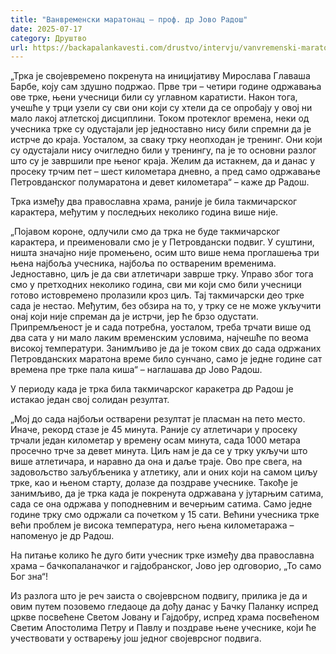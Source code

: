 ```yaml
---
title: "Ванвременски маратонац – проф. др Јово Радош"
date: 2025-07-17
category: Друштво
url: https://backapalankavesti.com/drustvo/intervju/vanvremenski-maratonac-prof-dr-jovo-rados/
---
```


„Трка је својевремено покренута на иницијативу Мирослава Главаша Барбе, коју сам здушно подржао. Прве три – четири године одржавања ове трке, њени учесници били су углавном каратисти. Након тога, учешће у трци узели су сви они који су хтели да се опробају у овој ни мало лакој атлетској дисциплини. Током протеклог времена, неки од учесника трке су одустајали јер једноставно нису били спремни да је истрче до краја. Уосталом, за сваку трку неопходан је тренинг. Они који су одустајали нису очигледно били у тренингу, па је то основни разлог што су је завршили пре њеног краја. Желим да истакнем, да и данас у просеку трчим пет – шест километара дневно, а пред само одржавање Петровданског полумаратона и девет километара“ – каже др Радош.

Трка између два православна храма, раније је била такмичарског карактера, међутим у последњих неколико година више није.

„Појавом короне, одлучили смо да трка не буде такмичарског карактера, и преименовали смо је у Петровдански подвиг. У суштини, ништа значајно није промењено, осим што више нема проглашења три њена најбоља учесника, најбоља по оствареним временима. Једноставно, циљ је да сви атлетичари заврше трку. Управо због тога смо у претходних неколико година, сви ми који смо били учесници готово истовремено пролазили кроз циљ. Тај такмичарски део трке сада је нестао. Међутим, без обзира на то, у трку се не може укључити онај који није спреман да је истрчи, јер ће брзо одустати. Припремљеност је и сада потребна, уосталом, треба трчати више од два сата у ни мало лаким временским условима, најчешће по веома високој температури. Занимљиво је да је током свих до сада одржаних Петровданских маратона време било сунчано, само је једне године сат времена пре трке пала киша“ – наглашава др Јово Радош.

У периоду када је трка била такмичарског каракетра др Радош је истакао један свој солидан резултат.

„Мој до сада најбољи остварени резултат је пласман на пето место. Иначе, рекорд стазе је 45 минута. Раније су атлетичари у просеку трчали један километар у времену осам минута, сада 1000 метара просечно трче за девет минута. Циљ нам је да се у трку укључи што више атлетичара, и наравно да она и даље траје. Ово пре свега, на задовољство заљубљеника у атлетику, али и оних који на самом циљу трке, као и њеном старту, долазе да поздраве учеснике. Такође је занимљиво, да је трка када је покренута одржавана у јутарњим сатима, сада се она одржава у поподневним и вечерњим сатима. Само једне године трку смо одржали са почетком у 15 сати. Већини учесника трке већи проблем је висока температура, него њена километаража – напоменуо је др Радош.

На питање колико ће дуго бити учесник трке између два православна храма – бачкопаланачког и гајдобранског, Јово јер одговорио, „То само Бог зна“!

Из разлога што је реч заиста о својеврсном подвигу, прилика је да и овим путем позовемо гледаоце да дођу данас у Бачку Паланку испред цркве посвећене Светом Јовану и Гајдобру, испред храма посвећеном Светим Апостолима Петру и Павлу и поздраве њене учеснике, који ће учествовати у остварењу још једног својеврсног подвига.
